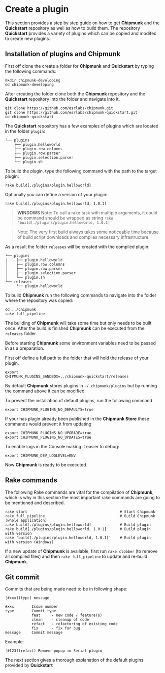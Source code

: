 <link rel="stylesheet" type="text/css" href="../styles/styles.extension.css">

# Create a plugin

This section provides a step by step guide on how to get **Chipmunk** and the **Quickstart** repository as well as how to build them.
The repository **Quickstart** provides a variety of plugins which can be copied and modifed to create new plugins.

## Installation of plugins and Chipmunk

First off clone the create a folder for **Chipmunk** and **Quickstart** by typing the following commands:
<pre><code>mkdir chipmunk-developing
cd chipmunk-developing
</code></pre>

After creating the folder clone both the **Chipmunk** repository and the **Quickstart** repository into the folder and navigate into it. 

<pre><code>git clone https://github.com/esrlabs/chipmunk.git
git clone https://github.com/esrlabs/chipmunk-quickstart.git
cd chipmunk-quickstart
</code></pre>

The **Quickstart** repository has a few examples of plugins which are located in the folder <code>plugin</code>:
<pre><code>&#9492;&#9472;&#9472; plugins
    &#9500;&#9472;&#9472; plugin.helloworld
    &#9500;&#9472;&#9472; plugin.row.columns
    &#9500;&#9472;&#9472; plugin.row.parser
    &#9500;&#9472;&#9472; plugin.selection.parser
    &#9492;&#9472;&#9472; plugin.sh
</code></pre>

To build the plugin, type the following command with the path to the target plugin:
<pre><code>rake build[./plugins/plugin.helloworld]</code></pre>

Optionally you can define a version of your plugin:
<pre><code>rake build[./plugins/plugin.helloworld, 1.0.1]</code></pre>

>**WINDOWS** Note: To call a rake task with multiple arguments, it could be command should be wrapped as string <code>rake 'build[./plugins/plugin.helloworld, 1.0.1]'</code>

>Note: The very first build always takes some noticeable time because of build script downloads and compiles necessary infrastructure.

As a result the folder <code>releases</code> will be created with the compiled plugin:

<pre><code>&#9492;&#9472;&#9472; plugins
&#9474    &#9500;&#9472;&#9472; plugin.helloworld
&#9474    &#9500;&#9472;&#9472; plugin.row.columns
&#9474    &#9500;&#9472;&#9472; plugin.row.parser
&#9474    &#9500;&#9472;&#9472; plugin.selection.parser
&#9474    &#9492;&#9472;&#9472; plugin.sh
&#9492;&#9472;&#9472; releases
     &#9492;&#9472;&#9472; plugin.helloworld
</code></pre>

To build **Chipmunk** run the following commands to navigate into the folder where the repository was copied:
<pre><code>cd ../chipmunk
rake full_pipeline
</code></pre>

The building of **Chipmunk** will take some time but only needs to be built once. After the build is finished **Chipmunk** can be executed from the <code>releases</code> folder.


Before starting **Chipmunk** some environment variables need to be passed in as a preparation.


First off define a full path to the folder that will hold the release of your plugin.

<code><pre>export CHIPMUNK_PLUGINS_SANDBOX=../chipmunk-quickstart/releases</pre></code>

By default **Chipmunk** stores plugins in <code>~/.chipmunk/plugins</code> but by running the command above it can be modified.


To prevent the installation of default plugins, run the following command

<pre><code>export CHIPMUNK_PLUGINS_NO_DEFAULTS=true</code></pre>


If your has plugin already been published in the **Chipmunk Store** these commands would prevent it from updating:

<pre><code>export CHIPMUNK_PLUGINS_NO_UPGRADE=true
export CHIPMUNK_PLUGINS_NO_UPDATES=true
</code></pre>

To enable logs in the Console making it easier to debug:
<pre><code>export CHIPMUNK_DEV_LOGLEVEL=ENV</code></pre>

Now **Chipmunk** is ready to be executed.

## Rake commands

The following Rake commands are vital for the compilation of **Chipmunk**, which is why in this section the most important rake commands are going to be mentioned and described.

<pre><code>rake start                                          # Start Chipmunk
rake full_pipeline                                  # Build Chipmunk (whole application)
rake build[./plugins/plugin.helloworld]             # Build plugin
rake build[./plugins/plugin.helloworld, 1.0.1]      # Build plugin with version
rake 'build[./plugins/plugin.helloworld, 1.0.1]'    # Build plugin with version (Windows) 
</code></pre>

If a new update of **Chipmunk** is available, first run `rake clobber` (to remove all compiled files) and then `rake full_pipeline` to update and re-build **Chipmunk**.

## Git commit

Commits that are being made need to be in following shape:
<pre><code>[#xxx](type) message

#xxx        Issue number
type        Commit type
            feat     - new code / feature(s)
            clean    - cleanup of code
            refact   - refactoring of existing code
            fix      - fix for bug
message     Commit message
</code></pre>

Example:
<pre><code>[#123](refact) Remove popup in Serial plugin</code></pre>

The next section gives a thorough explanation of the default plugins provided by **Quickstart** 